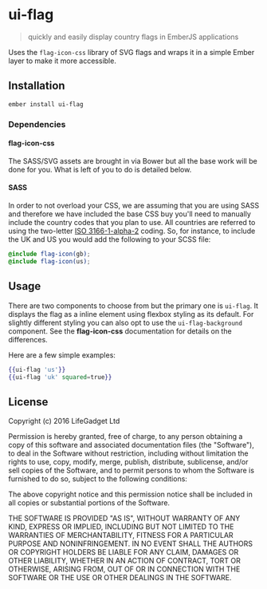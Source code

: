# ui-flag
> quickly and easily display country flags in EmberJS applications

Uses the `flag-icon-css` library of SVG flags and wraps it in a simple Ember layer to make it more accessible.

## Installation

    ember install ui-flag

### Dependencies

#### flag-icon-css

The SASS/SVG assets are brought in via Bower but all the base work will be done for you. What is left of you to do is detailed below.

#### SASS

In order to not overload your CSS, we are assuming that you are using SASS and therefore we have included the base CSS buy you'll need to manually include the country codes that you plan to use. All countries are referred to using the two-letter [ISO 3166-1-alpha-2](http://www.iso.org/iso/country_names_and_code_elements) coding. So, for instance, to include the UK and US you would add the following to your SCSS file:

````scss
@include flag-icon(gb);
@include flag-icon(us);
````

## Usage

There are two components to choose from but the primary one is `ui-flag`. It displays the flag as a inline element using flexbox styling as its default. For slightly different styling you can also opt to use the `ui-flag-background` component. See the **flag-icon-css** documentation for details on the differences.

Here are a few simple examples:

````handlebars
{{ui-flag 'us'}}
{{ui-flag 'uk' squared=true}}
````

## License

Copyright (c) 2016 LifeGadget Ltd

Permission is hereby granted, free of charge, to any person obtaining a copy of
this software and associated documentation files (the "Software"), to deal in
the Software without restriction, including without limitation the rights to
use, copy, modify, merge, publish, distribute, sublicense, and/or sell copies
of the Software, and to permit persons to whom the Software is furnished to do
so, subject to the following conditions:

The above copyright notice and this permission notice shall be included in all
copies or substantial portions of the Software.

THE SOFTWARE IS PROVIDED "AS IS", WITHOUT WARRANTY OF ANY KIND, EXPRESS OR
IMPLIED, INCLUDING BUT NOT LIMITED TO THE WARRANTIES OF MERCHANTABILITY,
FITNESS FOR A PARTICULAR PURPOSE AND NONINFRINGEMENT. IN NO EVENT SHALL THE
AUTHORS OR COPYRIGHT HOLDERS BE LIABLE FOR ANY CLAIM, DAMAGES OR OTHER
LIABILITY, WHETHER IN AN ACTION OF CONTRACT, TORT OR OTHERWISE, ARISING FROM,
OUT OF OR IN CONNECTION WITH THE SOFTWARE OR THE USE OR OTHER DEALINGS IN THE
SOFTWARE.
